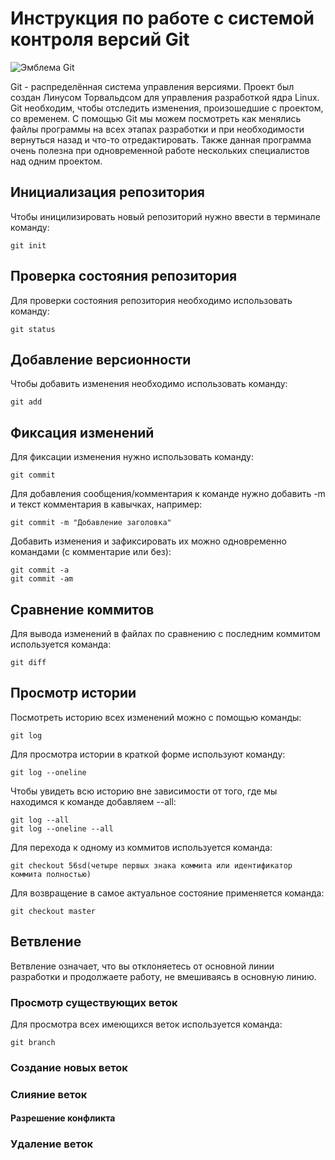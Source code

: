 # **Инструкция по работе с системой контроля версий Git**

![Эмблема Git]( git.jpeg ) 


Git - распределённая система управления версиями. Проект был создан Линусом Торвальдсом для управления разработкой ядра Linux. Git необходим, чтобы отследить изменения, произошедшие с проектом, со временем. С помощью Git мы можем посмотреть как менялись файлы программы на всех этапах разработки и при необходимости вернуться назад и что-то отредактировать. Также данная программа очень полезна при одновременной работе нескольких специалистов над одним проектом.

## Инициализация репозитория

Чтобы иницилизировать новый репозиторий нужно ввести в терминале команду:

    git init

## Проверка состояния репозитория

Для проверки состояния репозитория необходимо использовать команду:

    git status



## Добавление версионности

Чтобы добавить изменения необходимо использовать команду:

    git add



## Фиксация изменений

Для фиксации изменения нужно использовать команду:

    git commit

Для добавления сообщения/комментария к команде нужно добавить -m и текст комментария в кавычках, например:

    git commit -m "Добавление заголовка"

Добавить изменения и зафиксировать их можно одновременно командами (с комментарие или без):

    git commit -a
    git commit -am
    
## Сравнение коммитов

Для вывода изменений в файлах по сравнению с последним коммитом используется команда:

    git diff

## Просмотр истории

Посмотреть историю всех изменений можно с помощью команды:

    git log

Для просмотра истории в краткой форме используют команду:

    git log --oneline

Чтобы увидеть всю историю вне зависимости от того, где мы находимся к команде добавляем --all:

    git log --all
    git log --oneline --all

Для перехода к одному из коммитов используется команда:

    git checkout 56sd(четыре первых знака коммита или идентификатор коммита полностью)

Для возвращение в самое актуальное состояние применяется команда:

    git checkout master

    
## Ветвление

Ветвление означает, что вы отклоняетесь от основной линии разработки и продолжаете работу, не вмешиваясь в основную линию. 

### Просмотр существующих веток

Для просмотра всех имеющихся веток используется команда:

    git branch

### Создание новых веток

### Слияние веток

#### Разрешение конфликта

### Удаление веток